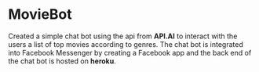 # MovieBot
Created a simple chat bot using the api from **API.AI** to interact with the users a list of top movies according to genres. The chat bot is integrated into Facebook Messenger by creating a Facebook app and the back end of the chat bot is hosted on **heroku**.
